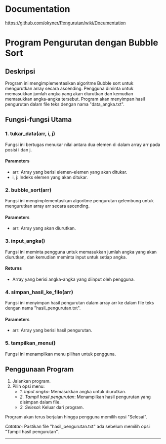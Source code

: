 # Documentation
https://github.com/okyner/Pengurutan/wiki/Documentation

# Program Pengurutan dengan Bubble Sort

## Deskripsi
Program ini mengimplementasikan algoritme Bubble sort untuk mengurutkan array secara ascending. Pengguna diminta untuk memasukkan jumlah angka yang akan diurutkan dan kemudian memasukkan angka-angka tersebut. Program akan menyimpan hasil pengurutan dalam file teks dengan nama "data_angka.txt".

## Fungsi-fungsi Utama

### 1. tukar_data(arr, i, j)

Fungsi ini bertugas menukar nilai antara dua elemen di dalam array arr pada posisi i dan j.

#### Parameters
- arr: Array yang berisi elemen-elemen yang akan ditukar.
- i, j: Indeks elemen yang akan ditukar.

### 2. bubble_sort(arr)

Fungsi ini mengimplementasikan algoritme pengurutan gelembung untuk mengurutkan array arr secara ascending.

#### Parameters
- arr: Array yang akan diurutkan.

### 3. input_angka()

Fungsi ini meminta pengguna untuk memasukkan jumlah angka yang akan diurutkan, dan kemudian meminta input untuk setiap angka.

#### Returns
- Array yang berisi angka-angka yang diinput oleh pengguna.

### 4. simpan_hasil_ke_file(arr)

Fungsi ini menyimpan hasil pengurutan dalam array arr ke dalam file teks dengan nama "hasil_pengurutan.txt".

#### Parameters
- arr: Array yang berisi hasil pengurutan.

### 5. tampilkan_menu()

Fungsi ini menampilkan menu pilihan untuk pengguna.

## Penggunaan Program

1. Jalankan program.
2. Pilih opsi menu:
   - *1. Input angka*: Memasukkan angka untuk diurutkan.
   - *2. Tampil hasil pengurutan*: Menampilkan hasil pengurutan yang disimpan dalam file.
   - *3. Selesai*: Keluar dari program.

Program akan terus berjalan hingga pengguna memilih opsi "Selesai".

*Catatan:* Pastikan file "hasil_pengurutan.txt" ada sebelum memilih opsi "Tampil hasil pengurutan".

---
